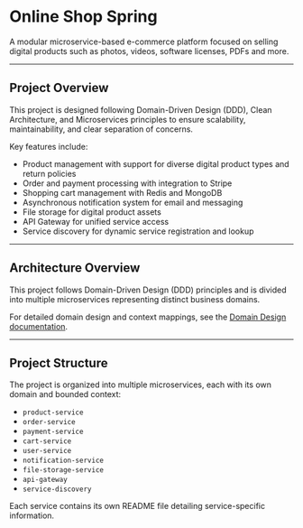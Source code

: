 # Online Shop Spring

A modular microservice-based e-commerce platform focused on selling digital products such as photos, videos, software licenses, PDFs and more.

---

## Project Overview

This project is designed following Domain-Driven Design (DDD), Clean Architecture, and Microservices principles to ensure scalability, maintainability, and clear separation of concerns.

Key features include:

- Product management with support for diverse digital product types and return policies  
- Order and payment processing with integration to Stripe  
- Shopping cart management with Redis and MongoDB  
- Asynchronous notification system for email and messaging  
- File storage for digital product assets  
- API Gateway for unified service access  
- Service discovery for dynamic service registration and lookup

---

## Architecture Overview

This project follows Domain-Driven Design (DDD) principles and is divided into multiple microservices representing distinct business domains.

For detailed domain design and context mappings, see the [Domain Design documentation](project-notes/01-domain-design.md).

---

## Project Structure

The project is organized into multiple microservices, each with its own domain and bounded context:

- `product-service`  
- `order-service`  
- `payment-service`  
- `cart-service`  
- `user-service`  
- `notification-service`  
- `file-storage-service`  
- `api-gateway`  
- `service-discovery`

Each service contains its own README file detailing service-specific information.
